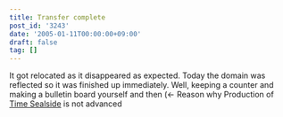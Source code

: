 ```yaml
---
title: Transfer complete
post_id: '3243'
date: '2005-01-11T00:00:00+09:00'
draft: false
tag: []
---
```


It got relocated as it disappeared as expected. Today the domain was reflected so it was finished up immediately. Well, keeping a counter and making a bulletin board yourself and then (← Reason why Production of [Time Sealside](/!/thA/) is not advanced